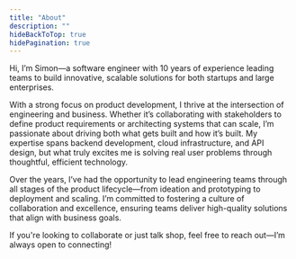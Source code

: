 ```yaml
---
title: "About"
description: ""
hideBackToTop: true
hidePagination: true
---
```


Hi, I’m Simon—a software engineer with 10 years of
experience leading teams to build innovative, scalable
solutions for both startups and large enterprises.

With a strong focus on product development, I thrive at the
intersection of engineering and business. Whether it’s
collaborating with stakeholders to define product
requirements or architecting systems that can scale, I’m
passionate about driving both what gets built and how it’s
built. My expertise spans backend development, cloud
infrastructure, and API design, but what truly excites me is
solving real user problems through thoughtful, efficient
technology.

Over the years, I’ve had the opportunity to lead engineering
teams through all stages of the product lifecycle—from
ideation and prototyping to deployment and scaling. I’m
committed to fostering a culture of collaboration and
excellence, ensuring teams deliver high-quality solutions
that align with business goals.

If you're looking to collaborate or just talk shop, feel
free to reach out—I’m always open to connecting!
